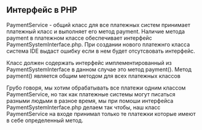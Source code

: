 ## Интерфейс в PHP

PaymentService - общий класс для все платежных систем принимает платежный класс и выполняет его метод payment. Наличие метода payment в платежном классе обеспечивает интерфейс PaymentSystemInterface.php. При создании нового платежнго класса система IDE выдаст ошибку если в нем будет отсутсвовать интерфейс.

Класс должен содержать интерфейс имплементированный из PaymentSystemInterface в данном случае это метод payment(). Метод payment() является общим методом для всех платежных классов

Грубо говоря, мы хотим обрабатывать все платежи одним классом PaymentService, но так как платежные системы могут писаться разными людьми в разное время, мы при помоши интерфейса PaymentSystemInterface.php делаем так чтобы, наш класс PaymentService на входе принимал только те платежки которые имеют в себе определенный метод.